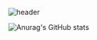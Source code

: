 
![header](https://capsule-render.vercel.app/api?type=waving&color=timeGradient&height=300&section=header&text=NameIsUser06's%20Github&fontSize=70)

![Anurag's GitHub stats](https://github-readme-stats.vercel.app/api?username=NameIsUser06&show_icons=true&theme=tokyonight)
